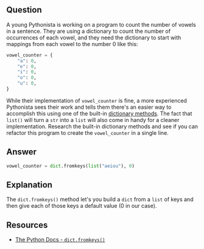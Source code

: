 ## Question

A young Pythonista is working on a program to count the number of vowels in a sentence. They are using a dictionary to count the number of occurrences of each vowel, and they need the dictionary to start with mappings from each vowel to the number 0 like this:

```python
vowel_counter = {
    "a": 0,
    "e": 0,
    "i": 0,
    "o": 0,
    "u": 0,
}
```

While their implementation of `vowel_counter` is fine, a more experienced Pythonista sees their work and tells them there's an easier way to accomplish this using one of the built-in [dictionary methods](https://docs.python.org/3/library/stdtypes.html#dict). The fact that `list()` will turn a `str` into a `list` will also come in handy for a cleaner implementation. Research the built-in dictionary methods and see if you can refactor this program to create the `vowel_counter` in a single line. 

## Answer

```python
vowel_counter = dict.fromkeys(list("aeiou"), 0)
```


## Explanation

The `dict.fromkeys()` method let's you build a `dict` from a `list` of keys and then give each of those keys a default value (0 in our case).

## Resources

-   [The Python Docs - `dict.fromkeys()`](https://docs.python.org/3/library/stdtypes.html#dict.fromkeys)
